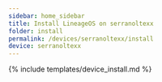 ```yaml
---
sidebar: home_sidebar
title: Install LineageOS on serranoltexx
folder: install
permalink: /devices/serranoltexx/install
device: serranoltexx
---
```

{% include templates/device_install.md %}
